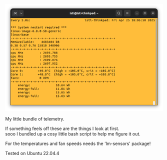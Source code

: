 ![components](/screenshot.png)

My little bundle of telemetry.

If something feels off these are the things I look at first.\
sooo I bundled up a cosy little bash script to help me figure it out.

For the temperatures and fan speeds needs the 'lm-sensors' package!

Tested on Ubuntu 22.04.4
